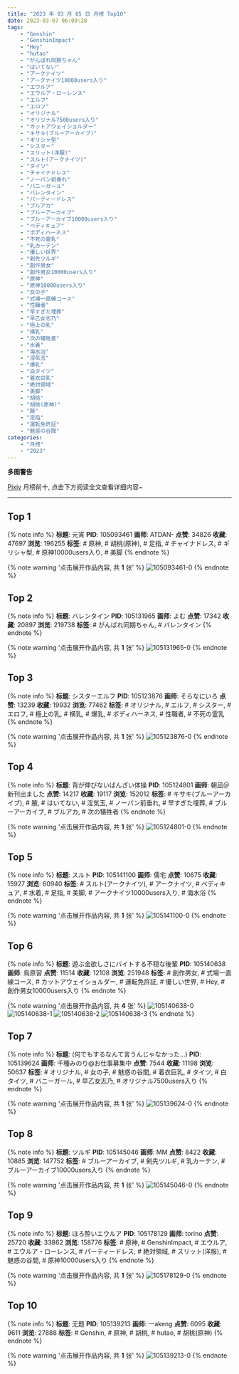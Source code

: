 ```yaml
---
title: "2023 年 03 月 05 日 月榜 Top10"
date: 2023-03-07 06:09:28
tags:
    - "Genshin"
    - "GenshinImpact"
    - "Hey"
    - "hutao"
    - "がんばれ同期ちゃん"
    - "はいてない"
    - "アークナイツ"
    - "アークナイツ10000users入り"
    - "エウルア"
    - "エウルア・ローレンス"
    - "エルフ"
    - "エロフ"
    - "オリジナル"
    - "オリジナル7500users入り"
    - "カットアウェイショルダー"
    - "キサキ(ブルーアーカイブ)"
    - "ギリシャ型"
    - "シスター"
    - "スリット(洋服)"
    - "スルト(アークナイツ)"
    - "タイツ"
    - "チャイナドレス"
    - "ノーパン前垂れ"
    - "バニーガール"
    - "バレンタイン"
    - "パーティードレス"
    - "ブルアカ"
    - "ブルーアーカイブ"
    - "ブルーアーカイブ10000users入り"
    - "ペディキュア"
    - "ボディハーネス"
    - "不死の霊乳"
    - "乳カーテン"
    - "優しい世界"
    - "剣先ツルギ"
    - "創作男女"
    - "創作男女10000users入り"
    - "原神"
    - "原神10000users入り"
    - "女の子"
    - "式場一直線コース"
    - "性職者"
    - "早すぎた埋葬"
    - "早乙女志乃"
    - "極上の乳"
    - "横乳"
    - "次の犠牲者"
    - "水着"
    - "海水浴"
    - "淫気玉"
    - "爆乳"
    - "白タイツ"
    - "着衣巨乳"
    - "絶対領域"
    - "美脚"
    - "胡桃"
    - "胡桃(原神)"
    - "腋"
    - "足指"
    - "運転免許証"
    - "魅惑の谷間"
categories:
    - "月榜"
    - "2023"
---
```


<i class="fa fa-triangle-exclamation"></i>**多图警告**<i class="fa fa-triangle-exclamation"></i>

[Pixiv](https://www.pixiv.net/) 月榜前十, 点击下方阅读全文查看详细内容~

<!-- more -->

---

## Top 1

{% note info %}
**标题**: 元宵
**PID**: 105093461 **画师**: ATDAN-
**点赞**: 34826 **收藏**: 47697 **浏览**: 196255
**标签**: # 原神, # 胡桃(原神), # 足指, # チャイナドレス, # ギリシャ型, # 原神10000users入り, # 美脚
{% endnote %}

{% note warning '点击展开作品内容, 共 **1** 张' %}
![105093461-0](https://i.pixiv.re/img-original/img/2023/02/05/01/25/29/105093461_p0.jpg)
{% endnote %}

## Top 2

{% note info %}
**标题**: バレンタイン
**PID**: 105131965 **画师**: よむ
**点赞**: 17342 **收藏**: 20897 **浏览**: 219738
**标签**: # がんばれ同期ちゃん, # バレンタイン
{% endnote %}

{% note warning '点击展开作品内容, 共 **1** 张' %}
![105131965-0](https://i.pixiv.re/img-original/img/2023/02/06/08/10/36/105131965_p0.png)
{% endnote %}

## Top 3

{% note info %}
**标题**: シスターエルフ
**PID**: 105123876 **画师**: そらなにいろ
**点赞**: 13239 **收藏**: 19932 **浏览**: 77462
**标签**: # オリジナル, # エルフ, # シスター, # エロフ, # 極上の乳, # 横乳, # 爆乳, # ボディハーネス, # 性職者, # 不死の霊乳
{% endnote %}

{% note warning '点击展开作品内容, 共 **1** 张' %}
![105123876-0](https://i.pixiv.re/img-original/img/2023/02/06/00/00/15/105123876_p0.png)
{% endnote %}

## Top 4

{% note info %}
**标题**: 背が伸びないばんざい体操
**PID**: 105124801 **画师**: 朝凪＠新刊出ました
**点赞**: 14217 **收藏**: 19117 **浏览**: 152012
**标签**: # キサキ(ブルーアーカイブ), # 腋, # はいてない, # 淫気玉, # ノーパン前垂れ, # 早すぎた埋葬, # ブルーアーカイブ, # ブルアカ, # 次の犠牲者
{% endnote %}

{% note warning '点击展开作品内容, 共 **1** 张' %}
![105124801-0](https://i.pixiv.re/img-original/img/2023/02/06/00/18/04/105124801_p0.jpg)
{% endnote %}

## Top 5

{% note info %}
**标题**: スルト
**PID**: 105141100 **画师**: 儒宅
**点赞**: 10675 **收藏**: 15927 **浏览**: 60940
**标签**: # スルト(アークナイツ), # アークナイツ, # ペディキュア, # 水着, # 足指, # 美脚, # アークナイツ10000users入り, # 海水浴
{% endnote %}

{% note warning '点击展开作品内容, 共 **1** 张' %}
![105141100-0](https://i.pixiv.re/img-original/img/2023/02/06/18/22/47/105141100_p0.jpg)
{% endnote %}

## Top 6

{% note info %}
**标题**: 遊ぶ金欲しさにバイトする不穏な後輩
**PID**: 105140638 **画师**: 鳥原習
**点赞**: 11514 **收藏**: 12108 **浏览**: 251948
**标签**: # 創作男女, # 式場一直線コース, # カットアウェイショルダー, # 運転免許証, # 優しい世界, # Hey, # 創作男女10000users入り
{% endnote %}

{% note warning '点击展开作品内容, 共 **4** 张' %}
![105140638-0](https://i.pixiv.re/img-original/img/2023/02/06/18/00/31/105140638_p0.jpg)
![105140638-1](https://i.pixiv.re/img-original/img/2023/02/06/18/00/31/105140638_p1.jpg)
![105140638-2](https://i.pixiv.re/img-original/img/2023/02/06/18/00/31/105140638_p2.jpg)
![105140638-3](https://i.pixiv.re/img-original/img/2023/02/06/18/00/31/105140638_p3.jpg)
{% endnote %}

## Top 7

{% note info %}
**标题**: (何でもするなんて言うんじゃなかった…)
**PID**: 105139624 **画师**: 千種みのり@お仕事募集中
**点赞**: 7544 **收藏**: 11198 **浏览**: 50637
**标签**: # オリジナル, # 女の子, # 魅惑の谷間, # 着衣巨乳, # タイツ, # 白タイツ, # バニーガール, # 早乙女志乃, # オリジナル7500users入り
{% endnote %}

{% note warning '点击展开作品内容, 共 **1** 张' %}
![105139624-0](https://i.pixiv.re/img-original/img/2023/02/06/17/10/46/105139624_p0.jpg)
{% endnote %}

## Top 8

{% note info %}
**标题**: ツルギ
**PID**: 105145046 **画师**: MM
**点赞**: 8422 **收藏**: 10885 **浏览**: 147752
**标签**: # ブルーアーカイブ, # 剣先ツルギ, # 乳カーテン, # ブルーアーカイブ10000users入り
{% endnote %}

{% note warning '点击展开作品内容, 共 **1** 张' %}
![105145046-0](https://i.pixiv.re/img-original/img/2023/02/06/20/55/07/105145046_p0.png)
{% endnote %}

## Top 9

{% note info %}
**标题**: ほろ酔いエウルア
**PID**: 105178129 **画师**: torino
**点赞**: 25720 **收藏**: 33862 **浏览**: 158776
**标签**: # 原神, # GenshinImpact, # エウルア, # エウルア・ローレンス, # パーティードレス, # 絶対領域, # スリット(洋服), # 魅惑の谷間, # 原神10000users入り
{% endnote %}

{% note warning '点击展开作品内容, 共 **1** 张' %}
![105178129-0](https://i.pixiv.re/img-original/img/2023/02/08/00/00/29/105178129_p0.jpg)
{% endnote %}

## Top 10

{% note info %}
**标题**: 无题
**PID**: 105139213 **画师**: 一akeng
**点赞**: 6095 **收藏**: 9611 **浏览**: 27888
**标签**: # Genshin, # 原神, # 胡桃, # hutao, # 胡桃(原神)
{% endnote %}

{% note warning '点击展开作品内容, 共 **1** 张' %}
![105139213-0](https://i.pixiv.re/img-original/img/2023/02/06/16/49/43/105139213_p0.jpg)
{% endnote %}
